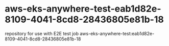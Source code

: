 # aws-eks-anywhere-test-eab1d82e-8109-4041-8cd8-28436805e81b-18
repository for use with E2E test job aws-eks-anywhere-test:eab1d82e-8109-4041-8cd8-28436805e81b-18
